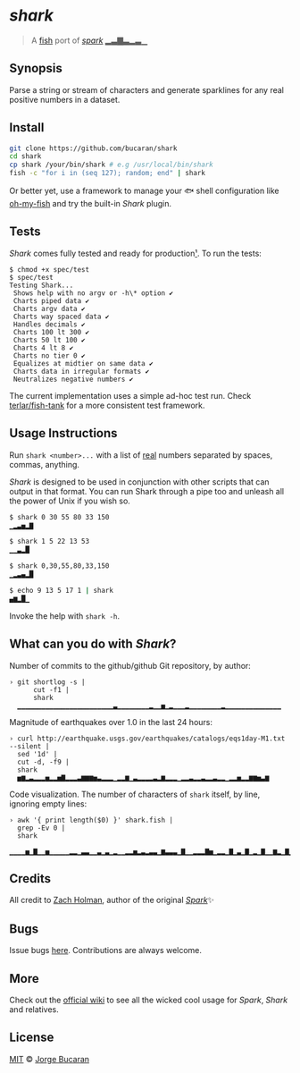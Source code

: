 # _shark_  

> A [fish][Fish] port of [_spark_][spark] ▂▃▇▃▂▃▁

## Synopsis

Parse a string or stream of characters and generate sparklines for any real positive numbers in a dataset.

## Install

```sh
git clone https://github.com/bucaran/shark
cd shark
cp shark /your/bin/shark # e.g /usr/local/bin/shark
fish -c "for i in (seq 127); random; end" | shark
```

Or better yet, use a framework to manage your :fish: shell configuration like [oh-my-fish][OMF] and try the built-in _Shark_ plugin.

## Tests

_Shark_ comes fully tested and ready for production[¹][issues]. To run the tests:

```
$ chmod +x spec/test
$ spec/test
Testing Shark...
 Shows help with no argv or -h\* option ✔
 Charts piped data ✔
 Charts argv data ✔
 Charts way spaced data ✔
 Handles decimals ✔
 Charts 100 lt 300 ✔
 Charts 50 lt 100 ✔
 Charts 4 lt 8 ✔
 Charts no tier 0 ✔
 Equalizes at midtier on same data ✔
 Charts data in irregular formats ✔
 Neutralizes negative numbers ✔
```

The current implementation uses a simple ad-hoc test run. Check [terlar/fish-tank][fish-tank] for a more consistent test framework.


## Usage Instructions

Run `shark <number>...` with a list of [real][real] numbers separated by spaces, commas, anything.

_Shark_ is designed to be used in conjunction with other scripts that can output in that format. You can run Shark through a pipe too and unleash all the power of Unix if you wish so.

```sh
$ shark 0 30 55 80 33 150
▁▂▃▅▂▇

$ shark 1 5 22 13 53
▁▁▃▂█

$ shark 0,30,55,80,33,150
▁▂▃▄▂█

$ echo 9 13 5 17 1 | shark
▄▆▂█▁
```

Invoke the help with `shark -h`.

## What can you do with _Shark_?

Number of commits to the github/github Git repository, by author:

```fish
› git shortlog -s |
      cut -f1 |
      shark
  ▁▁▁▁▁▁▁▁▁▁▁▁▁▁▁▁▁▁▁▁▁▁▁▁▃▁▁▁▁▁▁▁▁▂▁▁▅▁▂▁▁▁▂▁▁▁▁▁▁▁▁▂▁▁▁▁▁▁▁▁▁▁▁▁▁▁
```

Magnitude of earthquakes over 1.0 in the last 24 hours:

```fish
› curl http://earthquake.usgs.gov/earthquakes/catalogs/eqs1day-M1.txt --silent |
  sed '1d' |
  cut -d, -f9 |
  shark
  ▅▆▂▃▂▂▂▅▂▂▅▇▂▂▂▃▆▆▆▅▃▂▂▂▁▂▂▆▁▃▂▂▂▂▃▂▆▂▂▂▁▂▂▃▂▂▃▂▂▃▂▂▁▂▂▅▂▂▆▆▅▃▆
```

Code visualization. The number of characters of `shark` itself, by line, ignoring empty lines:

```fish
› awk '{ print length($0) }' shark.fish |
  grep -Ev 0 |
  shark
  ▁▁▁▁▅▁▇▁▁▅▁▁▁▁▁▂▂▁▃▃▁▁▃▁▃▁▂▁▁▂▂▅▂▃▂▃▃▁▆▃▃▃▁▇▁▁▂▂▂▇▅▁▂▂▁▇▁▃▁▇▁▂▁▇▁▁▆▂▁▇▁▂▁▁▂▅▁▂▁▆▇▇▂▁▂▁▁▁▂▂▁▅▁▂▁▁▃▁▃▁▁▁▃▂▂▂▁▁▅▂▁▁▁▁▂▂▁▁▁▂▂
```

## Credits

All credit to [Zach Holman](https://github.com/holman), author of the original [_Spark_][spark]:sparkles:

## Bugs

Issue bugs [here][issues]. Contributions are always welcome.

## More

Check out the [official wiki][wiki] to see all the wicked cool usage for _Spark_, _Shark_ and relatives.

## License

[MIT][license] © [Jorge Bucaran](http://bucaran.me)

[issues]: http://github.com/bucaran/shark/issues
[Fish]: https://fishshell.com
[spark]: https://github.com/holman/spark
[fish-tank]: https://github.com/terlar/fish-tank
[real]: http://en.wikipedia.org/wiki/Real_number
[OMF]: https://github.com/bpinto/oh-my-fish
[wiki]: https://github.com/holman/spark/wiki/Wicked-Cool-Usage
[license]: http://opensource.org/licenses/MIT
